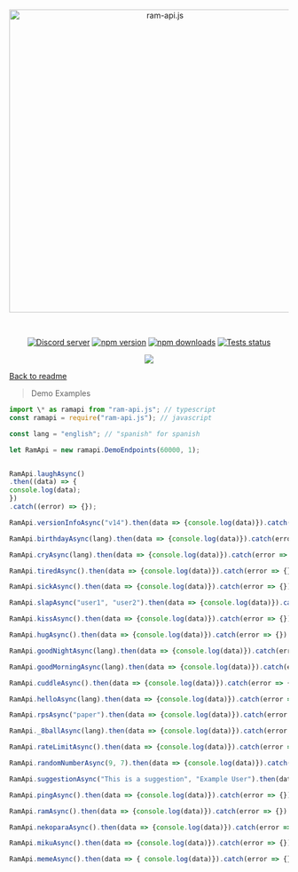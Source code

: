 <div align="center">
  <br />
  <p>
    <a href="https://api.rambot.xyz"><img src="https://gamearoo.top/ram/ramapijs.png" width="546" alt="ram-api.js" /></a>
  </p>
  <br />
  <p>
    <a href="https://discord.gg/q3ycRjBG9q"><img src="https://img.shields.io/discord/1068088656377692170?color=5865F2&logo=discord&logoColor=white" alt="Discord server" /></a>
    <a href="https://www.npmjs.com/package/ram-api.js"><img src="https://img.shields.io/npm/v/ram-api.js.svg" alt="npm version" /></a>
    <a href="https://www.npmjs.com/package/ram-api.js"><img src="https://img.shields.io/npm/dt/ram-api.js.svg?maxAge=3600" alt="npm downloads" /></a>
    <a href="https://github.com/Gamearoos-development/ram-api.js/actions"><img src="https://github.com/Gamearoos-development/ram-api.js/actions/workflows/text.yml/badge.svg" alt="Tests status" /></a>
    
  </p>
  <a href="https://nodei.co/npm/ram-api.js/"><img src="https://nodei.co/npm/ram-api.js.png?downloads=true&downloadRank=true&stars=true"></a>
</div>

[Back to readme](../README.md)

> Demo Examples

```javascript
import \* as ramapi from "ram-api.js"; // typescript
const ramapi = require("ram-api.js"); // javascript

const lang = "english"; // "spanish" for spanish

let RamApi = new ramapi.DemoEndpoints(60000, 1);


RamApi.laughAsync()
.then((data) => {
console.log(data);
})
.catch((error) => {});

RamApi.versionInfoAsync("v14").then(data => {console.log(data)}).catch(error => {})

RamApi.birthdayAsync(lang).then(data => {console.log(data)}).catch(error => {})

RamApi.cryAsync(lang).then(data => {console.log(data)}).catch(error => {})

RamApi.tiredAsync().then(data => {console.log(data)}).catch(error => {})

RamApi.sickAsync().then(data => {console.log(data)}).catch(error => {})

RamApi.slapAsync("user1", "user2").then(data => {console.log(data)}).catch(error => {})

RamApi.kissAsync().then(data => {console.log(data)}).catch(error => {})

RamApi.hugAsync().then(data => {console.log(data)}).catch(error => {})

RamApi.goodNightAsync(lang).then(data => {console.log(data)}).catch(error => {})

RamApi.goodMorningAsync(lang).then(data => {console.log(data)}).catch(error => {})

RamApi.cuddleAsync().then(data => {console.log(data)}).catch(error => {})

RamApi.helloAsync(lang).then(data => {console.log(data)}).catch(error => {})

RamApi.rpsAsync("paper").then(data => {console.log(data)}).catch(error => {})

RamApi._8ballAsync(lang).then(data => {console.log(data)}).catch(error => {})

RamApi.rateLimitAsync().then(data => {console.log(data)}).catch(error => {})

RamApi.randomNumberAsync(9, 7).then(data => {console.log(data)}).catch(error => {})

RamApi.suggestionAsync("This is a suggestion", "Example User").then(data => {console.log(data)}).catch(error => {})

RamApi.pingAsync().then(data => {console.log(data)}).catch(error => {})

RamApi.ramAsync().then(data => {console.log(data)}).catch(error => {})

RamApi.nekoparaAsync().then(data => {console.log(data)}).catch(error => {})

RamApi.mikuAsync().then(data => {console.log(data)}).catch(error => {})

RamApi.memeAsync().then(data => { console.log(data)}).catch(error => {})
```
